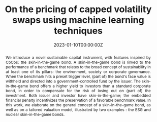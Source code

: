---
abstract: "<p style='text-align: justify;'> We introduce a novel sustainable capital instrument, with features inspired by CoCos: the skin-in-the-game bond. A skin-in-the-game bond is linked to the performance of a benchmark that relates to the broad concept of sustainability in at least one of its pillars: the environment, society or corporate governance. When the benchmark hits a preset trigger level, (part of) the bond's face value is withheld and directed into a government-controlled fund by the issuer. The skin-in-the-game bond offers a higher yield to investors than a standard corporate bond, in order to compensate for the risk of losing out on (part of) the investment. Both issuer and investor have skin-in-the-game; the embedded financial penalty incentivizes the preservation of a favorable benchmark value. In this work, we elaborate on the general concept of a skin-in-the-game bond, as well as on a tailored valuation model, illustrated by two examples : the ESG and nuclear skin-in-the-game bonds. </p>"
authors:
- Stephan Höcht
- Wim Schoutens
- admin
date: "2023-01-10T00:00:00Z"
doi: ""
featured: true
projects:
- internal-project
publication: "Working paper under review"
publication_short: ""
publication_types:
- "3"
publishDate: "2023-01-10T00:00:00Z"
slides: ''
tags: ''
title: "On the pricing of capped volatility swaps using machine learning techniques"
url_code: ''
url_dataset: ''
url_pdf: https://papers.ssrn.com/sol3/papers.cfm?abstract_id=4473402
url_poster: ''
url_project: ""
url_slides: ""
url_source: ''
url_video: ''
---